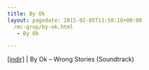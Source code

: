 ```yaml
---
title: By Ok
layout: pagedate: 2015-02-05T13:50:18+00:00
  /mc-grup/by-ok.html
   - By Ok

---
```

<a href="https://cloud.mail.ru/public/795a2bb81144/By%20Ok%20-%20Wrong%20Stories%20(SoundTrack)" target="_blank">[indir]</a> | By Ok &#8211; Wrong Stories (Soundtrack)